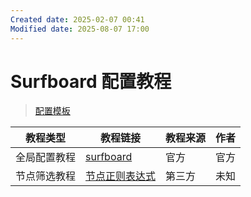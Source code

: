 ```yaml
---
Created date: 2025-02-07 00:41
Modified date: 2025-08-07 17:00
---
```

# Surfboard 配置教程

> [配置模板](https://github.com/LaolunsiG/PCR/tree/main/Config_File/Surfboard)

| 教程类型   | 教程链接                                                                                                                                          | 教程来源 | 作者  |
| ------ | --------------------------------------------------------------------------------------------------------------------------------------------- | ---- | --- |
| 全局配置教程 | [surfboard](https://getsurfboard.com/)                                                                                                        | 官方   | 官方  |
| 节点筛选教程 | [节点正则表达式](https://github.com/LaolunsiG/PCR/blob/main/Agency_Wiki/%E8%8A%82%E7%82%B9%E7%9A%84%E6%AD%A3%E5%88%99%E8%A1%A8%E8%BE%BE%E5%BC%8F.md) | 第三方  | 未知  |
